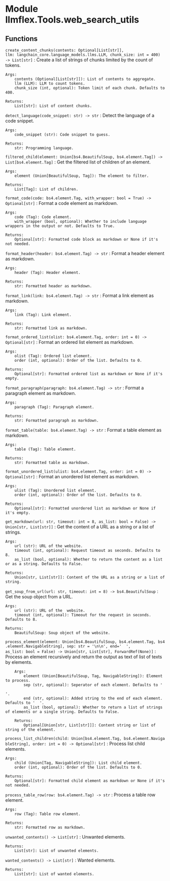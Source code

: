 Module llmflex.Tools.web_search_utils
=====================================

Functions
---------

    
`create_content_chunks(contents: Optional[List[str]], llm: langchain_core.language_models.llms.LLM, chunk_size: int = 400) ‑> List[str]`
:   Create a list of strings of chunks limited by the count of tokens.
    
    Args:
        contents (Optional[List[str]]): List of contents to aggregate.
        llm (LLM): LLM to count tokens.
        chunk_size (int, optional): Token limit of each chunk. Defaults to 400.
    
    Returns:
        List[str]: List of content chunks.

    
`detect_language(code_snippet: str) ‑> str`
:   Detect the language of a code snippet.
    
    Args:
        code_snippet (str): Code snippet to guess.
    
    Returns:
        str: Programming language.

    
`filtered_child(element: Union[bs4.BeautifulSoup, bs4.element.Tag]) ‑> List[bs4.element.Tag]`
:   Get the filtered list of children of an element.
    
    Args:
        element (Union[BeautifulSoup, Tag]): The element to filter.
    
    Returns:
        List[Tag]: List of children.

    
`format_code(code: bs4.element.Tag, with_wrapper: bool = True) ‑> Optional[str]`
:   Format a code element as markdown.
    
    Args:
        code (Tag): Code element.
        with_wrapper (bool, optional): Whether to include language wrappers in the output or not. Defaults to True.
    
    Returns:
        Optional[str]: Formatted code block as markdown or None if it's not needed.

    
`format_header(header: bs4.element.Tag) ‑> str`
:   Format a header element as markdown.
    
    Args:
        header (Tag): Header element.
    
    Returns:
        str: Formatted header as markdown.

    
`format_link(link: bs4.element.Tag) ‑> str`
:   Format a link element as markdown.
    
    Args:
        link (Tag): Link element.
    
    Returns:
        str: Formatted link as markdown.

    
`format_ordered_list(olist: bs4.element.Tag, order: int = 0) ‑> Optional[str]`
:   Format an ordered list element as markdown.
    
    Args:
        olist (Tag): Ordered list element.
        order (int, optional): Order of the list. Defaults to 0.
    
    Returns:
        Optional[str]: Formatted ordered list as markdown or None if it's empty.

    
`format_paragraph(paragraph: bs4.element.Tag) ‑> str`
:   Format a paragraph element as markdown.
    
    Args:
        paragraph (Tag): Paragraph element.
    
    Returns:
        str: Formatted paragraph as markdown.

    
`format_table(table: bs4.element.Tag) ‑> str`
:   Format a table element as markdown.
    
    Args:
        table (Tag): Table element.
    
    Returns:
        str: Formatted table as markdown.

    
`format_unordered_list(ulist: bs4.element.Tag, order: int = 0) ‑> Optional[str]`
:   Format an unordered list element as markdown.
    
    Args:
        ulist (Tag): Unordered list element.
        order (int, optional): Order of the list. Defaults to 0.
    
    Returns:
        Optional[str]: Formatted unordered list as markdown or None if it's empty.

    
`get_markdown(url: str, timeout: int = 8, as_list: bool = False) ‑> Union[str, List[str]]`
:   Get the content of a URL as a string or a list of strings.
    
    Args:
        url (str): URL of the website.
        timeout (int, optional): Request timeout as seconds. Defaults to 8.
        as_list (bool, optional): Whether to return the content as a list or as a string. Defaults to False.
    
    Returns:
        Union[str, List[str]]: Content of the URL as a string or a list of string.

    
`get_soup_from_url(url: str, timeout: int = 8) ‑> bs4.BeautifulSoup`
:   Get the soup object from a URL.
    
    Args:
        url (str): URL of the  website.
        timeout (int, optional): Timeout for the request in seconds. Defaults to 8.
    
    Returns:
        BeautifulSoup: Soup object of the website.

    
`process_element(element: Union[bs4.BeautifulSoup, bs4.element.Tag, bs4.element.NavigableString], sep: str = '\n\n', end='  ', as_list: bool = False) ‑> Union[str, List[str], ForwardRef(None)]`
:   Process an element recursively and return the output as text of list of texts by elements.
    
        Args:
            element (Union[BeautifulSoup, Tag, NavigableString]): Element to process.
            sep (str, optional): Seperator of each element. Defaults to '
    
    '.
            end (str, optional): Added string to the end of each element. Defaults to '  '.
            as_list (bool, optional): Whether to return a list of strings of elements or a single string. Defaults to False.
    
        Returns:
            Optional[Union[str, List[str]]]: Content string or list of string of the element.

    
`process_list_children(child: Union[bs4.element.Tag, bs4.element.NavigableString], order: int = 0) ‑> Optional[str]`
:   Process list child elements.
    
    Args:
        child (Union[Tag, NavigableString]): List child element.
        order (int, optional): Order of the list. Defaults to 0.
    
    Returns:
        Optional[str]: Formatted child element as markdown or None if it's not needed.

    
`process_table_row(row: bs4.element.Tag) ‑> str`
:   Process a table row element.
    
    Args:
        row (Tag): Table row element.
    
    Returns:
        str: Formatted row as markdown.

    
`unwanted_contents() ‑> List[str]`
:   Unwanted elements.
    
    Returns:
        List[str]: List of unwanted elements.

    
`wanted_contents() ‑> List[str]`
:   Wanted elements.
    
    Returns:
        List[str]: List of wanted elements.